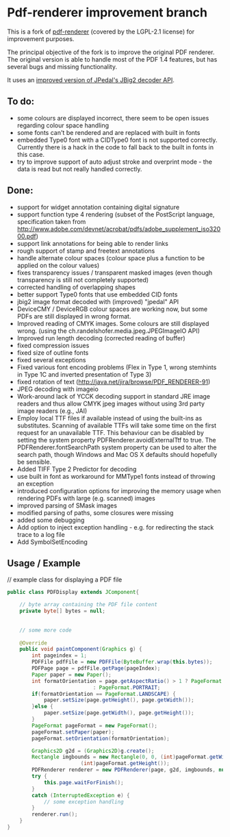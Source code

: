 Pdf-renderer improvement branch
=============================

This is a fork of [pdf-renderer](http://java.net/projects/pdf-renderer) (covered by the LGPL-2.1 license) for improvement purposes.

The principal objective of the fork is to improve the original PDF renderer. The original version is able to handle most of the PDF 1.4 features, but has several bugs and missing functionality.

It uses an [improved version of JPedal's JBig2 decoder API](https://github.com/Borisvl/JBIG2-Image-Decoder).

To do:
------
* some colours are displayed incorrect, there seem to be open issues regarding colour space handling
* some fonts can't be rendered and are replaced with built in fonts 
* embedded Type0 font with a CIDType0 font is not supported correctly. Currently there is a hack in the code to fall back to the built in fonts in this case.
* try to improve support of auto adjust stroke and overprint mode - the data is read but not really handled correctly.

Done:
-----
* support for widget annotation containing digital signature
* support function type 4 rendering (subset of the PostScript language, specification taken from http://www.adobe.com/devnet/acrobat/pdfs/adobe_supplement_iso32000.pdf)
* support link annotations for being able to render links
* rough support of stamp and freetext annotations
* handle alternate colour spaces (colour space plus a function to be applied on the colour values)
* fixes transparency issues / transparent masked images (even though transparency is still not completely supported)
* corrected handling of overlapping shapes
* better support Type0 fonts that use embedded CID fonts
* jbig2 image format decoded with (improved) "jpedal" API
* DeviceCMY / DeviceRGB colour spaces are working now, but some PDFs are still displayed in wrong format.
* Improved reading of CMYK images. Some colours are still displayed wrong. (using the ch.randelshofer.media.jpeg.JPEGImageIO API)
* Improved run length decoding (corrected reading of buffer) 
* fixed compression issues
* fixed size of outline fonts 
* fixed several exceptions
* Fixed various font encoding problems (Flex in Type 1, wrong stemhints in Type 1C and inverted presentation of Type 3)
* fixed rotation of text (http://java.net/jira/browse/PDF_RENDERER-91)
* JPEG decoding with imageio
* Work-around lack of YCCK decoding support in standard JRE image readers and thus allow CMYK jpeg images without using 3rd party image readers (e.g., JAI)
* Employ local TTF files if available instead of using the built-ins as substitutes. Scanning of available TTFs will take some time on the first request for an unavailable TTF. This behaviour can be disabled by setting the system property PDFRenderer.avoidExternalTtf to true. The PDFRenderer.fontSearchPath system property can be used to alter the search path, though Windows and Mac OS X defaults should hopefully be sensible. 
* Added TIFF Type 2 Predictor for decoding
* use built in font as workaround for MMType1 fonts instead of throwing an exception
* introduced configuration options for improving the memory usage when rendering PDFs with large (e.g. scanned) images
* improved parsing of SMask images
* modified parsing of paths, some closures were missing
* added some debugging
* Add option to inject exception handling - e.g. for redirecting the stack trace to a log file
* Add SymbolSetEncoding

Usage / Example
-------

// example class for displaying a PDF file
```java
public class PDFDisplay extends JComponent{

	// byte array containing the PDF file content
	private byte[] bytes = null;
	
	
	// some more code
	
	@Override
	public void paintComponent(Graphics g) {
		int pageindex = 1;
		PDFFile pdfFile = new PDFFile(ByteBuffer.wrap(this.bytes));		
		PDFPage page = pdfFile.getPage(pageIndex);
		Paper paper = new Paper();
		int formatOrientation = page.getAspectRatio() > 1 ? PageFormat.LANDSCAPE
							: PageFormat.PORTRAIT;
		if(formatOrientation == PageFormat.LANDSCAPE) {
			paper.setSize(page.getHeight(), page.getWidth());
		}else {
			paper.setSize(page.getWidth(), page.getHeight());
		}				
		PageFormat pageFormat = new PageFormat();
		pageFormat.setPaper(paper);
		pageFormat.setOrientation(formatOrientation);

		Graphics2D g2d = (Graphics2D)g.create();
		Rectangle imgbounds = new Rectangle(0, 0, (int)pageFormat.getWidth(),
						(int)pageFormat.getHeight());
		PDFRenderer renderer = new PDFRenderer(page, g2d, imgbounds, null, Color.WHITE);
		try {
			this.page.waitForFinish();
		}
		catch (InterruptedException e) {
			// some exception handling
		}
		renderer.run();
	}
}
```
